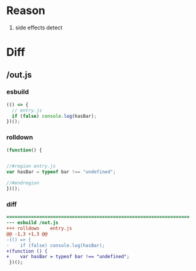 # Reason
1. side effects detect
# Diff
## /out.js
### esbuild
```js
(() => {
  // entry.js
  if (false) console.log(hasBar);
})();
```
### rolldown
```js
(function() {


//#region entry.js
var hasBar = typeof bar !== "undefined";

//#endregion
})();
```
### diff
```diff
===================================================================
--- esbuild	/out.js
+++ rolldown	entry.js
@@ -1,3 +1,3 @@
-(() => {
-    if (false) console.log(hasBar);
+(function () {
+    var hasBar = typeof bar !== "undefined";
 })();

```